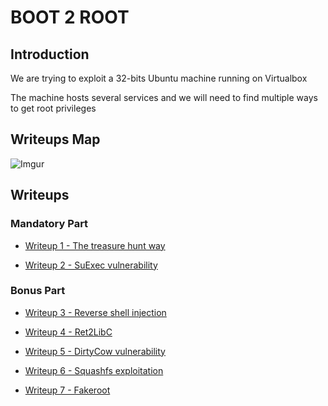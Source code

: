 # BOOT 2 ROOT

## Introduction

We are trying to exploit a 32-bits Ubuntu machine running on Virtualbox

The machine hosts several services and we will need to find multiple ways to get root privileges

## Writeups Map

![Imgur](https://i.imgur.com/LjQEswl.png)

## Writeups

### Mandatory Part

- [Writeup 1 - The treasure hunt way](Writeup1.md)

- [Writeup 2 - SuExec vulnerability](Writeup2.md)

### Bonus Part

- [Writeup 3 - Reverse shell injection](Writeup3.md)

- [Writeup 4 - Ret2LibC](Writeup4.md)

- [Writeup 5 - DirtyCow vulnerability](Writeup5.md)

- [Writeup 6 - Squashfs exploitation](Writeup6.md)

- [Writeup 7 - Fakeroot](Writeup7.md)